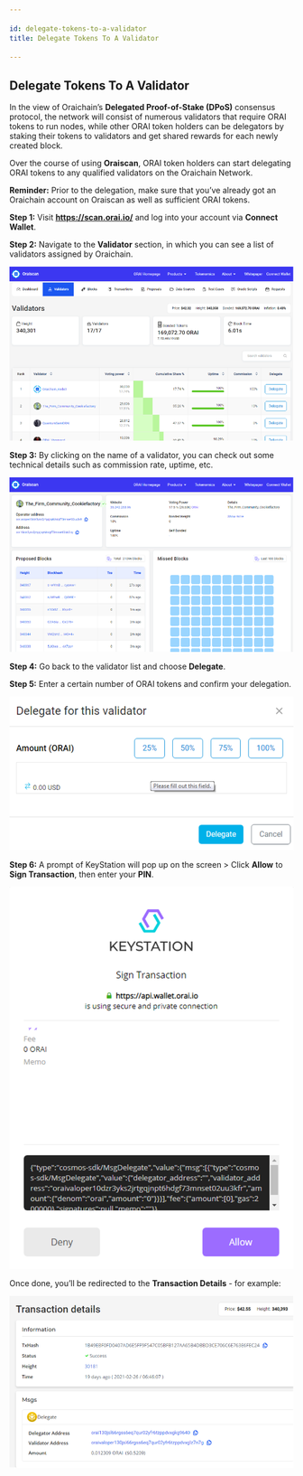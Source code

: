 ```yaml
---

id: delegate-tokens-to-a-validator
title: Delegate Tokens To A Validator

---
```


## Delegate Tokens To A Validator

In the view of Oraichain’s **Delegated Proof-of-Stake (DPoS)** consensus protocol, the network will consist of numerous validators that require ORAI tokens to run nodes, while other ORAI token holders can be delegators by staking their tokens to validators and get shared rewards for each newly created block.

Over the course of using **Oraiscan**, ORAI token holders can start delegating ORAI tokens to any qualified validators on the Oraichain Network.

**Reminder:** Prior to the delegation, make sure that you’ve already got an Oraichain account on Oraiscan as well as sufficient ORAI tokens.

**Step 1:** Visit **https://scan.orai.io/** and log into your account via **Connect Wallet**.

**Step 2:** Navigate to the **Validator** section, in which you can see a list of validators assigned by Oraichain.

![Picture1](../../static/img/guide/delegate1.png)

**Step 3:** By clicking on the name of a validator, you can check out some technical details such as commission rate, uptime, etc.

![Picture1](../../static/img/guide/delegate2.png)

**Step 4:** Go back to the validator list and choose **Delegate**.

**Step 5:** Enter a certain number of ORAI tokens and confirm your delegation.

![Picture1](../../static/img/guide/delegate3.png)

**Step 6:** A prompt of KeyStation will pop up on the screen > Click **Allow** to **Sign Transaction**, then enter your **PIN**.

![Picture1](../../static/img/guide/delegate4.png)

Once done, you’ll be redirected to the **Transaction Details** - for example:

![Picture1](../../static/img/guide/delegate5.png)

